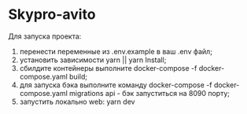 # Skypro-avito

Для запуска проекта:
1. перенести переменные из .env.example в ваш .env файл;
2. установить зависимости yarn || yarn Install;
3. сбилдите контейнеры выполните docker-compose -f docker-compose.yaml build;
4. для запуска бэка выполните команду docker-compose -f docker-compose.yaml migrations api - бэк запуститься на 8090 порту;
5. запустить локально web: yarn dev